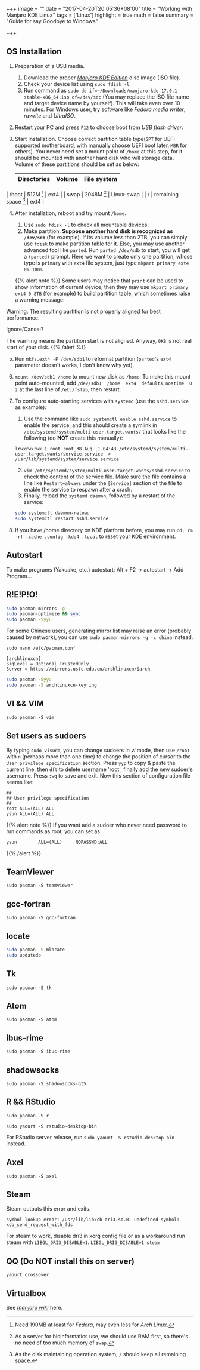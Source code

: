 +++
image = ""
date = "2017-04-20T20:05:36+08:00"
title = "Working with Manjaro KDE Linux"
tags = ['Linux']
highlight = true
math = false
summary = "Guide for say Goodbye to Windows"

+++

## OS Installation
1. Preparation of a USB media.
    1. Download the proper [*Manjaro KDE Edition*](https://manjaro.org/get-manjaro/) disc image (ISO file).
    2. Check your device list using `sudo fdisk -l`.
    3. Run command as `sudo dd if=~/Downloads/manjaro-kde-17.0.1-stable-x86_64.iso of=/dev/sdc` 
    (You may replace the ISO file name and target device name by yourself). This will take even over 10 minutes. 
    For Windows user, try software like *Fedora media writer*, *rawrite* and *UltraISO*.
2. Restart your PC and press `F12` to choose boot from *USB flash driver*.
3. Start Installation. Choose correct partition table type(`GPT` for UEFI supported motherboard, with manually choose UEFI boot later.
 `MBR` for others). 
You never need set a mount point of `/home` at this step, 
for it should be mounted with another hard disk who will storage data. 
Volume of these partitions should be set as below:

    | Directories | Volume     | File system |
    | ----------- | ---------- | ----------- |
| /boot       | 512M [^1]  | ext4        |
| swap        | 2048M [^2] | Linux-swap  |
| /           | remaining space [^3]     | ext4        |

4. After installation, reboot and try mount `/home`.
    1. Use `sudo fdisk -l` to check all mountable devices.
    2. Make partition: **Suppose another hard disk is recognized as `/dev/sdb`** (for example). 
    If its volume less than 2TB, you can simply use `fdisk` to make partition table for it. 
    Else, you may use another advanced tool like `parted`. 
    Run `parted /dev/sdb` to start, you will get a `(parted)` prompt.
    Here we want to create only one partition, whose type is `primary` with `ext4` file system, 
    just type `mkpart primary ext4 0% 100%`.

    {{% alert note %}}
Some users may notice that `print` can be used to show information of current device, 
then they may use `mkpart primary ext4 0 8TB` (for example) to build partition table, 
which sometimes raise a warning message:

Warning: The resulting partition is not properly aligned for best performance.

Ignore/Cancel?

The warning means the partition start is not aligned. Anyway, `0KB` is not real start of your disk.
    {{% /alert %}}

5. Run `mkfs.ext4 -F /dev/sdb1` to reformat partition (`parted`'s `ext4` parameter doesn't works, I don't know why yet).
6. `mount /dev/sdb1 /home` to mount new disk as `/home`. To make this mount point auto-mounted, 
add `/dev/sdb1  /home  ext4  defaults,noatime  0  2` at the last line of `/etc/fstab`, then restart.
7. To configure auto-starting services with `systemd` (use the `sshd.service` as example):
    1. Use the command like `sudo systemctl enable sshd.service` to enable the service, 
    and this should create a symlink in `/etc/systemd/system/multi-user.target.wants/` that looks like the following 
    (do **NOT** create this manually):
    
    ```pre
    lrwxrwxrwx 1 root root 38 Aug  1 04:43 /etc/systemd/system/multi-user.target.wants/service.service -> /usr/lib/systemd/system/service.service
    ```
    
    2. `vim /etc/systemd/system/multi-user.target.wants/sshd.service` to check the content of the service file. 
    Make sure the file contains a line like `Restart=always` under the `[Service]` section of the file to 
    enable the service to respawn after a crash.
    3. Finally, reload the `systemd daemon`, followed by a restart of the service:
    
    ```bash
    sudo systemctl daemon-reload
    sudo systemctl restart sshd.service
    ```
    
8. If you have /home directory on KDE platform before, 
you may run `cd; rm -rf .cache .config .kde4 .local` to reset your KDE environment.

## Autostart
To make programs (Yakuake, etc.) autostart:
Alt + F2 -> autostart -> Add Program...

## R!E!P!O!
```bash
sudo pacman-mirrors -g
sudo pacman-optimize && sync
sudo pacman -Syyu
```
For some Chinese users, generating mirror list may raise an error (probably caused by network), 
you can use `sudo pacman-mirrors -g -c china` instead.

`sudo nano /etc/pacman.conf`

```pre
[archlinuxcn]
SigLevel = Optional TrustedOnly
Server = https://mirrors.ustc.edu.cn/archlinuxcn/$arch
```

```bash
sudo pacman -Syyu
sudo pacman -S archlinuxcn-keyring
```

## VI && VIM
`sudo pacman -S vim`

## Set users as sudoers
By typing `sudo visudo`, you can change sudoers in *vi* mode, 
then use `/root` with `n` (perhaps more than one time) 
to change the position of cursor to the `User privilege specification` section. 
Press `yyp` to copy & paste the current line, then `dft` to delete username 'root', 
finally add the new sudoer's username. Press `:wq` to save and exit.
Now this section of configuration file seems like:
```pre
##
## User privilege specification
##
root ALL=(ALL) ALL
ysun ALL=(ALL) ALL
```

{{% alert note %}}
If you want add a sudoer who never need password to run commands as root, you can set as:
```pre
ysun        ALL=(ALL)     NOPASSWD:ALL
```
{{% /alert %}}

## TeamViewer
`sudo pacman -S teamviewer`

## gcc-fortran
`sudo pacman -S gcc-fortran`

## locate
```bash
sudo pacman -S mlocate
sudo updatedb
```

## Tk

`sudo pacman -S tk`

## Atom
`sudo pacman -S atom`

## ibus-rime
`sudo pacman -S ibus-rime`

## shadowsocks
`sudo pacman -S shadowsocks-qt5`

## R && RStudio
`sudo pacman -S r`

`sudo yaourt -S rstudio-desktop-bin`

For RStudio server release, run `sudo yaourt -S rstudio-desktop-bin` instead.

## Axel
`sudo pacman -S axel`

## Steam
Steam outputs this error and exits.
```pre
symbol lookup error: /usr/lib/libxcb-dri3.so.0: undefined symbol: xcb_send_request_with_fds
```
For steam to work, disable dri3 in xorg config file or as a workaround run steam with `LIBGL_DRI3_DISABLE=1`.
`LIBGL_DRI3_DISABLE=1 steam`

## QQ (Do **NOT** install this on server)
`yaourt crossover`

## Virtualbox
See [*manjaro wiki*](https://wiki.manjaro.org/index.php?title=Virtualbox) here.

[^1]: Need 190MB at least for *Fedora*, may even less for *Arch Linux*.
[^2]: As a server for bioinformatics use, we should use RAM first, so there's no need of too much memory of `swap`.
[^3]: As the disk maintaining operation system, `/` should keep all remaining space.

